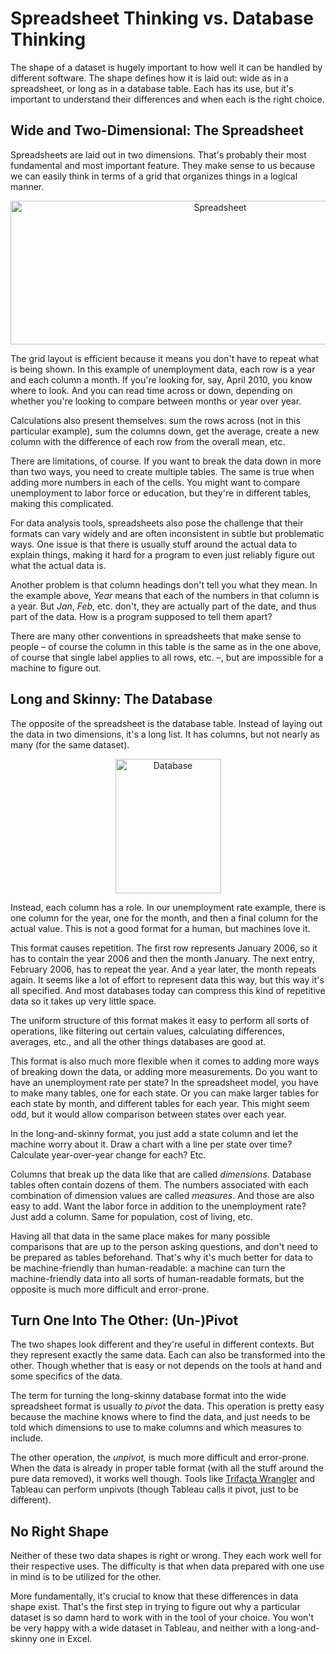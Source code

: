 # Spreadsheet Thinking vs. Database Thinking

The shape of a dataset is hugely important to how well it can be handled by different software. The shape defines how it is laid out: wide as in a spreadsheet, or long as in a database table. Each has its use, but it's important to understand their differences and when each is the right choice.

## Wide and Two-Dimensional: The Spreadsheet

Spreadsheets are laid out in two dimensions. That's probably their most fundamental and most important feature. They make sense to us because we can easily think in terms of a grid that organizes things in a logical manner.

<p align="center"><img class="aligncenter size-full wp-image-9223" src="https://media.eagereyes.org/wp-content/uploads/2016/04/image.jpeg" alt="Spreadsheet" width="655" height="230" /></p>

The grid layout is efficient because it means you don't have to repeat what is being shown. In this example of unemployment data, each row is a year and each column a month. If you're looking for, say, April 2010, you know where to look. And you can read time across or down, depending on whether you're looking to compare between months or year over year.

Calculations also present themselves: sum the rows across (not in this particular example), sum the columns down, get the average, create a new column with the difference of each row from the overall mean, etc.

There are limitations, of course. If you want to break the data down in more than two ways, you need to create multiple tables. The same is true when adding more numbers in each of the cells. You might want to compare unemployment to labor force or education, but they're in different tables, making this complicated.

For data analysis tools, spreadsheets also pose the challenge that their formats can vary widely and are often inconsistent in subtle but problematic ways. One issue is that there is usually stuff around the actual data to explain things, making it hard for a program to even just reliably figure out what the actual data is.

Another problem is that column headings don't tell you what they mean. In the example above, <i>Year</i> means that each of the numbers in that column is a year. But <i>Jan</i>, <i>Feb</i>, etc. don't, they are actually part of the date, and thus part of the data. How is a program supposed to tell them apart?

There are many other conventions in spreadsheets that make sense to people – of course the column in this table is the same as in the one above, of course that single label applies to all rows, etc. –, but are impossible for a machine to figure out.

## Long and Skinny: The Database

The opposite of the spreadsheet is the database table. Instead of laying out the data in two dimensions, it's a long list. It has columns, but not nearly as many (for the same dataset).

<p align="center"><img class="aligncenter wp-image-9224" src="https://media.eagereyes.org/wp-content/uploads/2016/04/image-1.jpeg" alt="Database" width="169" height="215" /></p>

Instead, each column has a role. In our unemployment rate example, there is one column for the year, one for the month, and then a final column for the actual value. This is not a good format for a human, but machines love it.

This format causes repetition. The first row represents January 2006, so it has to contain the year 2006 and then the month January. The next entry, February 2006, has to repeat the year. And a year later, the month repeats again. It seems like a lot of effort to represent data this way, but this way it's all specified. And most databases today can compress this kind of repetitive data so it takes up very little space.

The uniform structure of this format makes it easy to perform all sorts of operations, like filtering out certain values, calculating differences, averages, etc., and all the other things databases are good at.

This format is also much more flexible when it comes to adding more ways of breaking down the data, or adding more measurements. Do you want to have an unemployment rate per state? In the spreadsheet model, you have to make many tables, one for each state. Or you can make larger tables for each state by month, and different tables for each year. This might seem odd, but it would allow comparison between states over each year.

In the long-and-skinny format, you just add a state column and let the machine worry about it. Draw a chart with a line per state over time? Calculate year-over-year change for each? Etc.

Columns that break up the data like that are called <i>dimensions</i>. Database tables often contain dozens of them. The numbers associated with each combination of dimension values are called <i>measures</i>. And those are also easy to add. Want the labor force in addition to the unemployment rate? Just add a column. Same for population, cost of living, etc.

Having all that data in the same place makes for many possible comparisons that are up to the person asking questions, and don't need to be prepared as tables beforehand. That's why it's much better for data to be machine-friendly than human-readable: a machine can turn the machine-friendly data into all sorts of human-readable formats, but the opposite is much more difficult and error-prone.

## Turn One Into The Other: (Un-)Pivot

The two shapes look different and they're useful in different contexts. But they represent exactly the same data. Each can also be transformed into the other. Though whether that is easy or not depends on the tools at hand and some specifics of the data.

The term for turning the long-skinny database format into the wide spreadsheet format is usually <i>to pivot</i> the data. This operation is pretty easy because the machine knows where to find the data, and just needs to be told which dimensions to use to make columns and which measures to include.

The other operation, the <i>unpivot,</i> is much more difficult and error-prone. When the data is already in proper table format (with all the stuff around the pure data removed), it works well though. Tools like <a href="/blog/2015/trifacta-wrangler-for-cleaning-and-reshaping-data">Trifacta Wrangler</a> and Tableau can perform unpivots (though Tableau calls it pivot, just to be different).

## No Right Shape

Neither of these two data shapes is right or wrong. They each work well for their respective uses. The difficulty is that when data prepared with one use in mind is to be utilized for the other.

More fundamentally, it's crucial to know that these differences in data shape exist. That's the first step in trying to figure out why a particular dataset is so damn hard to work with in the tool of your choice. You won't be very happy with a wide dataset in Tableau, and neither with a long-and-skinny one in Excel.
